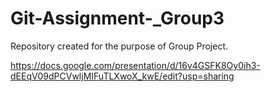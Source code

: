 # Git-Assignment-_Group3
Repository created for the purpose of Group Project.

https://docs.google.com/presentation/d/16v4GSFK8Oy0ih3-dEEqV09dPCVwljMIFuTLXwoX_kwE/edit?usp=sharing
